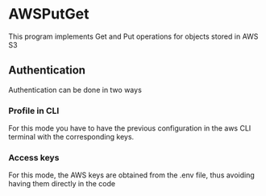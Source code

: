 # AWSPutGet

This program implements Get and Put operations for objects stored in AWS S3

## Authentication
  Authentication can be done in two ways

  ### Profile in CLI
  For this mode you have to have the previous configuration in the aws CLI terminal with the corresponding keys.

  ### Access keys
  For this mode, the AWS keys are obtained from the .env file, thus avoiding having them directly in the code
